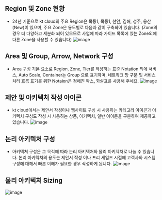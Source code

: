 ## Region 및 Zone 현황
- 24년 기준으로 kt cloud의 주요 Region은 목동1, 목동1, 천안, 김해, 청주, 용산(New)이 있으며, 주요 Zone은 용도별로 다음과 같이 구축되어 있습니다. (Zone의 경우 더 다양하고 세분화 되어 있으므로 사업에 따라 가이드 목록에 있는 Zone외에 다른 Zone을 사용할 수 있습니다)
![image](https://github.com/user-attachments/assets/330bbd43-e530-4529-a0e5-af0ec28bd5fb)

## Area 및 Group, Arrow, Network 구성
- Area 구성 기본 요소로 Region, Zone, Tier를 작성하는 표준 Notation 외에 서비스, Auto Scale, Container는 Group 으로 표기하며, 네트워크 망 구분 및 서비스 처리 흐름 표기를 위한 Notaion은 정해진 박스, 화살표를 사용해 주세요.
![image](https://github.com/user-attachments/assets/2ac539c0-6dc3-4315-89da-4be13d9e1528)

## 제안 및 아키텍처 작성 아이콘
- kt cloud에서는 제안서 작성이나 웹사이트 구성 시 사용하는 카테고리 아이콘과 아키텍처 구성도 작성 시 사용하는 상품, 아키텍처, 일반 아이콘을 구분하여 제공하고 있습니다.
![image](https://github.com/user-attachments/assets/9c2eca28-6d8a-4ea5-863a-a9bc572d427e)

## 논리 아키텍처 구성
- 아키텍처 구성은 그 목적에 따라 논리 아키텍처와 물리 아키텍처로 나눌 수 있습니다. 논리 아키텍처의 용도는 제안서 작성 이나 프리 세일즈 시점에 고객사와 시스템 구성에 대해서 빠른 이해가 필요한 경우 작성하게 됩니다.
![image](https://github.com/user-attachments/assets/07002964-a6a8-4620-a626-14cf3b8cad96)

## 물리 아키텍처 Sizing
![image](https://github.com/user-attachments/assets/65825edb-94aa-485d-bb01-284850ce1b3b)
